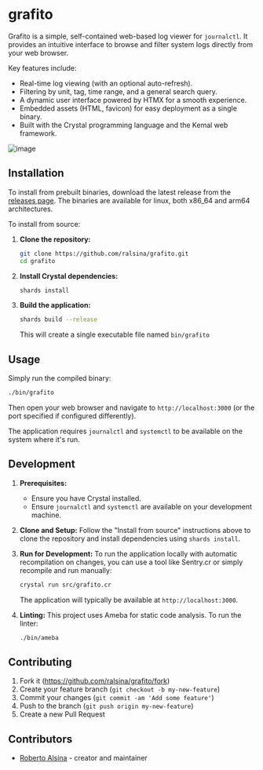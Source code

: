 # grafito

Grafito is a simple, self-contained web-based log viewer for `journalctl`.
It provides an intuitive interface to browse and filter system logs directly from your web browser.

Key features include:

* Real-time log viewing (with an optional auto-refresh).
* Filtering by unit, tag, time range, and a general search query.
* A dynamic user interface powered by HTMX for a smooth experience.
* Embedded assets (HTML, favicon) for easy deployment as a single binary.
* Built with the Crystal programming language and the Kemal web framework.

![image](https://github.com/user-attachments/assets/e21fd2a4-bb61-4592-ae92-1d9d29652630)



## Installation

To install from prebuilt binaries, download the latest release from the [releases page](github.com/ralsina/grafito/releases). The binaries are available for linux, both x86_64 and arm64 architectures.

To install from source:

1. **Clone the repository:**

    ```bash
    git clone https://github.com/ralsina/grafito.git
    cd grafito
    ```

2. **Install Crystal dependencies:**

    ```bash
    shards install
    ```

3. **Build the application:**

    ```bash
    shards build --release
    ```

    This will create a single executable file named `bin/grafito`

## Usage

Simply run the compiled binary:

```bash
./bin/grafito
```

Then open your web browser and navigate to `http://localhost:3000` (or the port specified if configured differently).

The application requires `journalctl` and `systemctl` to be available on the system where it's run.

## Development

1. **Prerequisites:**
    * Ensure you have Crystal installed.
    * Ensure `journalctl` and `systemctl` are available on your development machine.

2. **Clone and Setup:**
    Follow the "Install from source" instructions above to clone the repository and install dependencies using `shards install`.

3. **Run for Development:**
    To run the application locally with automatic recompilation on changes, you can use a tool like Sentry.cr or simply recompile and run manually:

    ```bash
    crystal run src/grafito.cr
    ```

    The application will typically be available at `http://localhost:3000`.

4. **Linting:**
    This project uses Ameba for static code analysis. To run the linter:

    ```bash
    ./bin/ameba
    ```

## Contributing

1. Fork it (<https://github.com/ralsina/grafito/fork>)
2. Create your feature branch (`git checkout -b my-new-feature`)
3. Commit your changes (`git commit -am 'Add some feature'`)
4. Push to the branch (`git push origin my-new-feature`)
5. Create a new Pull Request

## Contributors

- [Roberto Alsina](https://github.com/ralsina) - creator and maintainer
